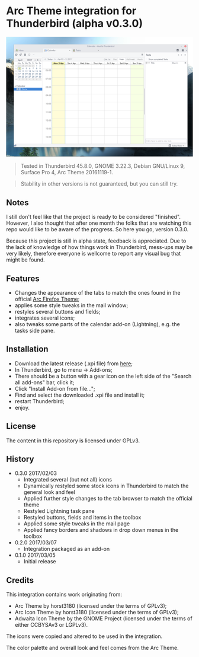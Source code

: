 # Arc Theme integration for Thunderbird (alpha v0.3.0)

![alt tag](preview.png)

> Tested in Thunderbird 45.8.0, GNOME 3.22.3, Debian GNU/Linux 9, Surface Pro 4, Arc Theme 20161119-1.

> Stability in other versions is not guaranteed, but you can still try.

## Notes

I still don't feel like that the project is ready to be considered "finished". However, I also thought that after one month the folks that are watching this repo would like to be aware of the progress. So here you go, version 0.3.0.

Because this project is still in alpha state, feedback is appreciated. Due to the lack of knowledge of how things work in Thunderbird, mess-ups may be very likely, therefore everyone is wellcome to report any visual bug that might be found.

## Features

 - Changes the appearance of the tabs to match the ones found in the official [Arc Firefox Theme](https://github.com/horst3180/arc-firefox-theme);
 - applies some style tweaks in the mail window;
 - restyles several buttons and fields;
 - integrates several icons;
 - also tweaks some parts of the calendar add-on (Lightning), e.g. the tasks side pane.

## Installation

 - Download the latest release (.xpi file) from [here](https://github.com/JD342/arc-thunderbird-integration/releases);
 - In Thunderbird, go to menu -> Add-ons;
 - There should be a button with a gear icon on the left side of the "Search all add-ons" bar, click it;
 - Click "Install Add-on from file...";
 - Find and select the downloaded .xpi file and install it;
 - restart Thunderbird;
 - enjoy.

## License

The content in this repository is licensed under GPLv3.

## History

  - 0.3.0 2017/02/03
    - Integrated several (but not all) icons
    - Dynamically restyled some stock icons in Thunderbird to match the general look and feel
    - Applied further style changes to the tab browser to match the official theme
    - Restyled Lightning task pane
    - Restyled buttons, fields and items in the toolbox
    - Applied some style tweaks in the mail page
    - Applied fancy borders and shadows in drop down menus in the toolbox
  - 0.2.0 2017/03/07
    - Integration packaged as an add-on
  - 0.1.0 2017/03/05
    - Initial release

## Credits

This integration contains work originating from:
 - Arc Theme by horst3180 (licensed under the terms of GPLv3);
 - Arc Icon Theme by horst3180 (licensed under the terms of GPLv3);
 - Adwaita Icon Theme by the GNOME Project (licensed under the terms of either CCBYSAv3 or LGPLv3).

The icons were copied and altered to be used in the integration.

The color palette and overall look and feel comes from the Arc Theme.

